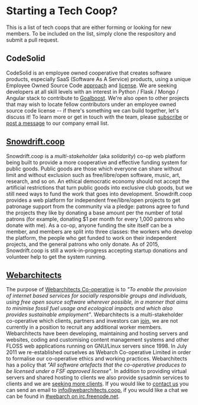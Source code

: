# Starting a Tech Coop?

This is a list of tech coops that are either forming or looking for new members.  To be included on the list, simply clone the respository and submit a pull request.

## CodeSolid

CodeSolid is an employee owned cooperative that creates software products, especially SaaS (Software As A Service) products, using a unique Employee Owned Source Code [approach](http://codesolid.com/employee_owned_source_code.html) and [license](http://codesolid.com/license.html). We are seeking developers at all skill levels with an interest in Python / Flask / Mongo / Angular stack to contribute to [Goalboost](http://codesolid.com/goalboost.html).  We're also open to other projects that may wish to locate fellow contributors under an employee owned source code license -- if there's something we can build together, let's discuss it! To learn more or get in touch with the team, please [subscribe](mailto:codesolid-subscribe@yahoogroups.com) or [post a message](mailto:codesolid@yahoogroups.com) to our company email list.

## [Snowdrift.coop](https://snowdrift.coop)

Snowdrift.coop is a *multi-stakeholder* (aka *solidarity*) co-op web platform being built to provide a more cooperative and effective funding system for public goods. Public goods are those which everyone can share without limit and without exclusion such as free/libre/open software, music, art, research, and so on. An ethical democratic economy should not accept the artificial restrictions that turn public goods into exclusive club goods, but we still need ways to fund the work that goes into development. Snowdrift.coop provides a web platform for independent free/libre/open projects to get patronage support from the community via a pledge: patrons agree to fund the projects they like by donating a base amount per the number of total patrons (for example, donating $1 per month for every 1,000 patrons who donate with me). As a co-op, anyone funding the site itself can be a member, and members are split into three classes: the workers who develop the platform, the people who get funded to work on their independent projects, and the general patrons who only donate. As of 2015, Snowdrift.coop is still a work-in-progress accepting startup donations and volunteer help to get the system running.

## [Webarchitects](https://www.webarchitects.coop/)

The purpose of [Webarchitects Co-operative](https://www.webarchitects.coop/) is to *"To enable the provision of internet based services for socially responsible groups and individuals, using free open source software wherever possible, in a manner that aims to minimise fossil fuel usage and ecological impacts and which also provides sustainable employment"*. Webarchitects is a multi-stakeholder co-operative which clients, partners and investors can [join](https://www.webarchitects.coop/join), we are not currently in a position to recruit any additional worker members. Webarchitects have been developing, maintaining and hosting servers and websites, coding and customising content management systems and other FLOSS web applications running on GNU/Linux servers since 1998. In July 2011 we re-established ourselves as Webarch Co-operative Limited in order to formalise our co-operative ethics and working practices. Webarchitects has a policy that *"All software artefacts that the co-operative produces to be licensed under a FSF approved license"*. In addition to providing virtual servers and shared hosting to clients we also provide sysadmin services to clients and we are [seeking more clients](https://docs.webarch.net/wiki/Clients_wanted). If you would like to [contact us](https://www.webarchitects.coop/contact) you can send an email to [info@webarchitects.coop](mailto:info@webarchitects.coop), if you would like a chat we can be found in [#webarch on irc.freenode.net](https://webchat.freenode.net/?channels=#webarch).

 

